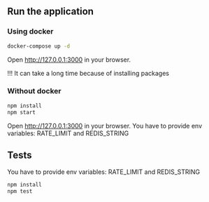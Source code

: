 ## Run the application

### Using docker

```sh
docker-compose up -d
```

Open http://127.0.0.1:3000 in your browser.

!!! It can take a long time because of installing packages

### Without docker

```sh
npm install
npm start
```

Open http://127.0.0.1:3000 in your browser.
You have to provide env variables: RATE_LIMIT and REDIS_STRING

## Tests

You have to provide env variables: RATE_LIMIT and REDIS_STRING

```sh
npm install
npm test
```